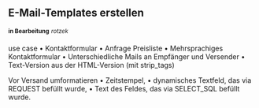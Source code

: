 ## E-Mail-Templates erstellen
<sup><b>in Bearbeitung</b></sup> <sup><i>rotzek</i></sup>

use case
•	Kontaktformular
•	Anfrage Preisliste
•	Mehrsprachiges Kontaktformular
•	Unterschiedliche Mails an Empfänger und Versender
•	Text-Version aus der HTML-Version (mit strip_tags)

Vor Versand umformatieren
•	Zeitstempel, 
•	dynamisches Textfeld, das via REQUEST befüllt wurde, 
•	Text des Feldes, das via SELECT_SQL befüllt wurde.
